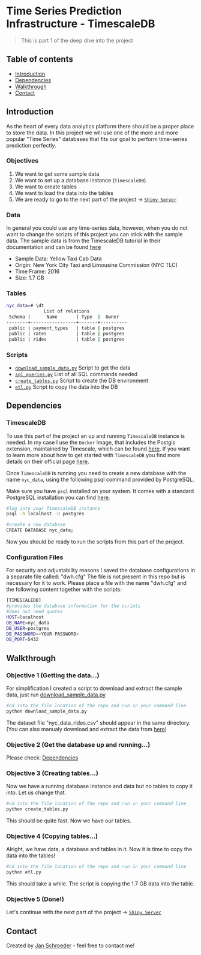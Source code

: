 # Time Series Prediction Infrastructure - TimescaleDB
> This is part 1 of the deep dive into the project

## Table of contents
* [Introduction](#introduction)
* [Dependencies](#dependencies)
* [Walkthrough](#walkthrough)
* [Contact](#contact)

## Introduction
As the heart of every data analytics platform there should be a proper place to store the data.
In this project we will use one of the more and more popular "Time Series" databases that fits our goal to perform time-series prediction perfectly.

### Objectives
1. We want to get some sample data
2. We want to set up a database instance (`TimescaleDB`)
3. We want to create tables
4. We want to load the data into the tables
5. We are ready to go to the next part of the project -> [`Shiny Server`](https://github.com/AionosChina/Time-Series-Prediction-Infrastructure/tree/main/shiny)

### Data
In general you could use any time-series data, however, when you do not want to change the scripts of this project you can stick with the sample data. The sample data is from the TimescaleDB tutorial in their documentation and can be found [here](https://docs.timescale.com/latest/tutorials/tutorial-hello-timescale)

* Sample Data: Yellow Taxi Cab Data
* Origin: New York City Taxi and Limousine Commission (NYC TLC)
* Time Frame: 2016
* Size: 1.7 GB

### Tables
```bash
nyc_data=# \dt
              List of relations
 Schema |      Name       | Type  |  Owner   
--------+-----------------+-------+----------
 public | payment_types   | table | postgres
 public | rates           | table | postgres
 public | rides           | table | postgres
```

### Scripts
* [`download_sample_data.py`](https://github.com/AionosChina/Time-Series-Prediction-Infrastructure/blob/main/timescaledb/download_sample_data.py) Script to get the data
* [`sql_queries.py`](https://github.com/AionosChina/Time-Series-Prediction-Infrastructure/blob/main/timescaledb/sql_queries.py) List of all SQL commands needed
* [`create_tables.py`](https://github.com/AionosChina/Time-Series-Prediction-Infrastructure/blob/main/timescaledb/create_tables.py) Script to create the DB environment
* [`etl.py`](https://github.com/AionosChina/Time-Series-Prediction-Infrastructure/blob/main/timescaledb/etl.py) Script to copy the data into the DB

## Dependencies
### TimescaleDB
To use this part of the project an up and running `TimescaleDB` instance is needed.
In my case I use the `Docker` image, that includes the Postgis extension, maintained by Timescale, which can be found [here](https://hub.docker.com/r/timescale/timescaledb-postgis/). 
If you want to learn more about how to get started with `TimescaleDB` you find more details on their official page [here](https://docs.timescale.com/latest/getting-started).

Once `TimescaleDB` is running you need to create a new database with the name `nyc_data`, using the following psql command provided by PostgreSQL.

Make sure you have `psql` installed on your system. 
It comes with a standard PostgreSQL installation you can find [here](https://www.postgresql.org/download/).

```bash
#log into your TimescaleDB instance
psql -h localhost -U postgres

#create a new database
CREATE DATABASE nyc_data;
```
Now you should be ready to run the scripts from this part of the project.

### Configuration Files
For security and adjustability reasons I saved the database configurations in a separate file called: "dwh.cfg"
The file is not present in this repo but is necessary for it to work. 
Please place a file with the name "dwh.cfg" and the following content together with the scripts:
```bash
[TIMESCALEDB]
#provides the database information for the scripts
#does not need quotes
HOST=localhost
DB_NAME=nyc_data
DB_USER=postgres
DB_PASSWORD=<YOUR PASSWORD>
DB_PORT=5432
```

## Walkthrough
### Objective 1 (Getting the data...)
For simplification I created a script to download and extract the sample data, just run [download_sample_data.py](https://github.com/AionosChina/Time-Series-Prediction-Infrastructure/blob/main/timescaledb/download_sample_data.py)

```bash
#cd into the file location of the repo and run in your command line
python download_sample_data.py
```

The dataset file "nyc_data_rides.csv" should appear in the same directory.
(You can also manualy download and extract the data from [here](https://timescaledata.blob.core.windows.net/datasets/nyc_data.tar.gz))

### Objective 2 (Get the database up and running...)
Please check: [Dependencies](#dependencies)

### Objective 3 (Creating tables...)
Now we have a running database instance and data but no tables to copy it into. 
Let us change that.
```bash
#cd into the file location of the repo and run in your command line
python create_tables.py
```
This should be quite fast. Now we have our tables.

### Objective 4 (Copying tables...)
Alright, we have data, a database and tables in it. Now it is time to copy the data into the tables!
```bash
#cd into the file location of the repo and run in your command line
python etl.py
```
This should take a while. The script is copying the 1.7 GB data into the table.

### Objective 5 (Done!)
Let's continue with the next part of the project  -> [`Shiny Server`](https://github.com/AionosChina/Time-Series-Prediction-Infrastructure/tree/main/shiny)

## Contact
Created by [Jan Schroeder](https://www.schroederjan.com/) - feel free to contact me!

